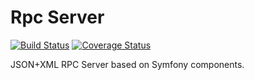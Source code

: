 Rpc Server
========
[![Build Status](https://travis-ci.org/moriony/rpc-server.svg?branch=master)](https://travis-ci.org/moriony/rpc-server)
[![Coverage Status](https://coveralls.io/repos/moriony/rpc-server/badge.svg?branch=master&service=github)](https://coveralls.io/github/moriony/rpc-server?branch=master)

JSON+XML RPC Server based on Symfony components.
